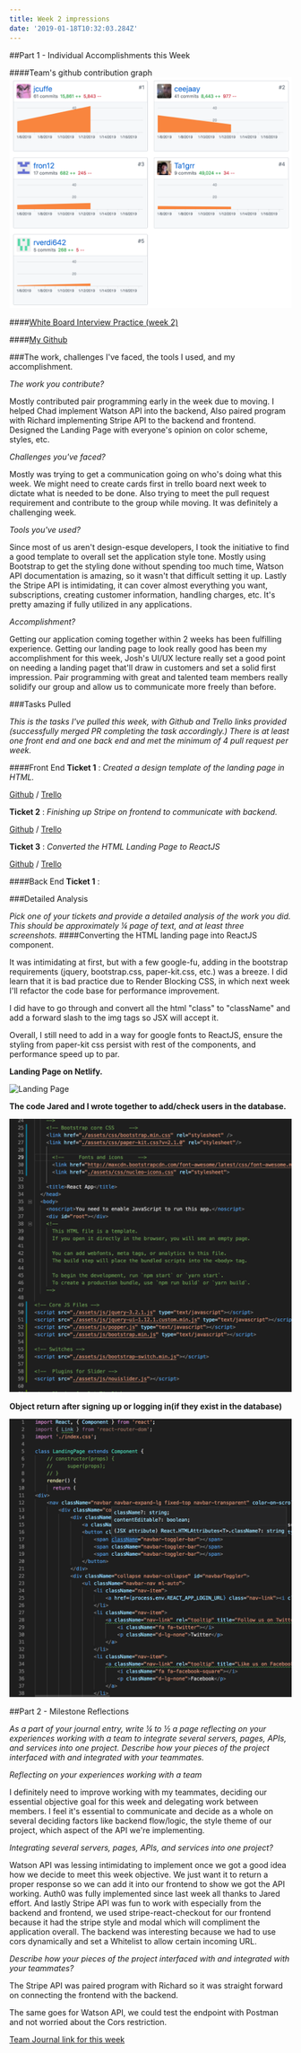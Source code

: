 ```yaml
---
title: Week 2 impressions
date: '2019-01-18T10:32:03.284Z'
---
```


##Part 1 - Individual Accomplishments this Week

####Team's github contribution graph
![Team Github Contribution](./group-contribute.png)

####[White Board Interview Practice (week 2)](#)

####[My Github](https://github.com/Ta1grr)

###The work, challenges I've faced, the tools I used, and my accomplishment.

_The work you contribute?_

Mostly contributed pair programming early in the week due to moving. I helped Chad implement Watson API into the backend, Also paired program with Richard implementing Stripe API to the backend and frontend. Designed the Landing Page with everyone's opinion on color scheme, styles, etc.

_Challenges you've faced?_

Mostly was trying to get a communication going on who's doing what this week. We might need to create cards first in trello board next week to dictate what is needed to be done. Also trying to meet the pull request requirement and contribute to the group while moving. It was definitely a challenging week.

_Tools you've used?_

Since most of us aren't design-esque developers, I took the initiative to find a good template to overall set the application style tone. Mostly using Bootstrap to get the styling done without spending too much time, Watson API documentation is amazing, so it wasn't that difficult setting it up. Lastly the Stripe API is intimidating, it can cover almost everything you want, subscriptions, creating customer information, handling charges, etc. It's pretty amazing if fully utilized in any applications.

_Accomplishment?_

Getting our application coming together within 2 weeks has been fulfilling experience. Getting our landing page to look really good has been my accomplishment for this week, Josh's UI/UX lecture really set a good point on needing a landing paget that'll draw in customers and set a solid first impression. Pair programming with great and talented team members really solidify our group and allow us to communicate more freely than before.

###Tasks Pulled

_This is the tasks I've pulled this week, with Github and Trello links provided (successfully merged PR completing the task accordingly.) There is at least one front end and one back end and met the minimum of 4 pull request per week._

####Front End
**Ticket 1** :
_Created a design template of the landing page in HTML._

[Github](https://github.com/Lambda-School-Labs/dont-send-that-email/pull/40) / [Trello](https://trello.com/c/Q2fn2caG/61-template-design-for-landing-pagehtml-and-rest-of-application)

**Ticket 2** :
_Finishing up Stripe on frontend to communicate with backend._

[Github](https://github.com/Lambda-School-Labs/dont-send-that-email/pull/45) / [Trello](https://trello.com/c/FvF0bzBC/55-stripe-front-and-backend-for-dste)

**Ticket 3** :
_Converted the HTML Landing Page to ReactJS_

[Github](https://github.com/Lambda-School-Labs/dont-send-that-email/pull/54) / [Trello](https://trello.com/c/byDDmoEz/62-converting-landing-page-to-reactjs-component)

####Back End
**Ticket 1** :
<!-- _None_

[Github](#) / [Trello](#) -->

###Detailed Analysis

_Pick one of your tickets and provide a detailed analysis of the work you did.  This should be approximately ¼ page of text, and at least three screenshots._
####Converting the HTML landing page into ReactJS component.

It was intimidating at first, but with a few google-fu, adding in the bootstrap requirements (jquery, bootstrap.css, paper-kit.css, etc.) was a breeze. I did learn that it is bad practice due to Render Blocking CSS, in which next week I'll refactor the code base for performance improvement.

I did have to go through and convert all the html "class" to "className" and add a forward slash to the img tags so JSX will accept it.

Overall, I still need to add in a way for google fonts to ReactJS, ensure the styling from paper-kit css persist with rest of the components, and performance speed up to par.

**Landing Page on Netlify.**

![Landing Page](./netlify-landing-page.png)

**The code Jared and I wrote together to add/check users in the database.**

![Index html CDN](./indexhtml-cdn.png)

**Object return after signing up or logging in(if they exist in the database)**

![Landing Page Component](./landing-page-component.png)

##Part 2 - Milestone Reflections

_As a part of your journal entry, write ¼ to ½ a page reflecting on your experiences working with a team to integrate several servers, pages, APIs, and services into one project. Describe how your pieces of the project interfaced with and integrated with your teammates._

_Reflecting on your experiences working with a team_

I definitely need to improve working with my teammates, deciding our essential objective goal for this week and delegating work between members. I feel it's essential to communicate and decide as a whole on several deciding factors like backend flow/logic, the style theme of our project, which aspect of the API we're implementing.

_Integrating several servers, pages, APIs, and services into one project?_

Watson API was lessing intimidating to implement once we got a good idea how we decide to meet this week objective. We just want it to return a proper response so we can add it into our frontend to show we got the API working. Auth0 was fully implemented since last week all thanks to Jared effort. And lastly Stripe API was fun to work with especially from the backend and frontend, we used stripe-react-checkout for our frontend because it had the stripe style and modal which will compliment the application overall. The backend was interesting because we had to use cors dynamically and set a Whitelist to allow certain incoming URL.

_Describe how your pieces of the project interfaced with and integrated with your teammates?_

The Stripe API was paired program with Richard so it was straight forward on connecting the frontend with the backend.

The same goes for Watson API, we could test the endpoint with Postman and not worried about the Cors restriction.

[Team Journal link for this week](https://learn.lambdaschool.com/labs/sprint/recumtvkqrfgmx228)
